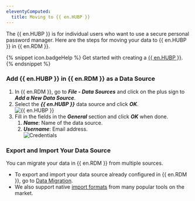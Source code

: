 ```yaml
---
eleventyComputed:
  title: Moving to {{ en.HUBP }}
---
```

The {{ en.HUBP }} is for individual users who want to use a secure personal password manager. Here are the steps for moving your data to {{ en.HUBP }} in {{ en.RDM }}.

{% snippet icon.badgeHelp %}
Get started with creating a [{{ en.HUBP }}](/hub/getting-started/create-hub/hub-personal/).
{% endsnippet %}  

### Add {{ en.HUBP }} in {{ en.RDM }} as a Data Source
1. In {{ en.RDM }}, go to ***File - Data Sources*** and click on the plus sign to ***Add a New Data Source***.
1. Select the ***{{ en.HUBP }}*** data source and click ***OK***.  
![{{ en.HUBP }}](https://webdevolutions.azureedge.net/docs/en/kb/KB4823.png)
1. Fill in the fields in the ***General*** section and click ***OK*** when done.
    1. ***Name***: Name of the data source.
    1. ***Username***: Email address.  
![Credentials](https://webdevolutions.azureedge.net/docs/en/kb/KB4824.png)

### Export and Import Your Data Source
You can migrate your data in {{ en.RDM }} from multiple sources.  

* To export and import your data source already configured in {{ en.RDM }}, go to [Data Migration](/kb/remote-desktop-manager/how-to-articles/data-migration/).  
* We also support native [import formats](https://helprdm.devolutions.net/import.html) from many popular tools on the market.
